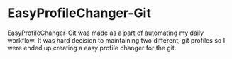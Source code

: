 # EasyProfileChanger-Git

EasyProfileChanger-Git was made as a part of automating my daily workflow. It was hard decision to maintaining two different,
 git profiles so I were ended up creating a easy profile changer for the git.
